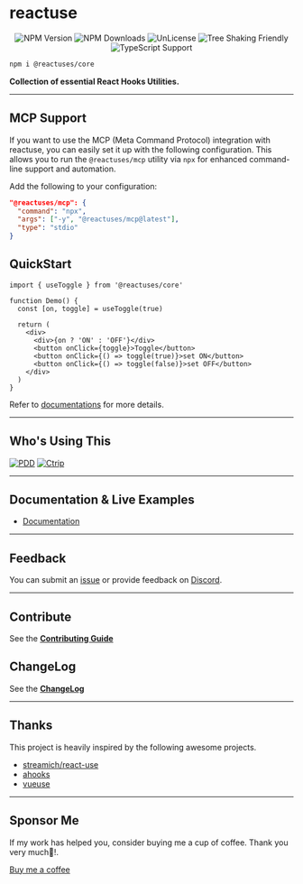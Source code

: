 # reactuse

<p align="center">
  <img alt="NPM Version" src="https://img.shields.io/npm/v/@reactuses/core?style=for-the-badge&labelColor=24292e">
  <img alt="NPM Downloads" src="https://img.shields.io/npm/dm/@reactuses/core?color=50a36f&label=&style=for-the-badge&labelColor=24292e">
  <img alt="UnLicense" src="https://img.shields.io/npm/l/@reactuses/core?style=for-the-badge&labelColor=24292e">
  <img alt="Tree Shaking Friendly" src="https://img.shields.io/badge/Tree%20Shaking-Friendly-brightgreen?style=for-the-badge&labelColor=24292e">
  <img alt="TypeScript Support" src="https://img.shields.io/badge/TypeScript-Support-blue?style=for-the-badge&labelColor=24292e">
</p>

```bash
npm i @reactuses/core
```

**Collection of essential React Hooks Utilities.**

---

## MCP Support

If you want to use the MCP (Meta Command Protocol) integration with reactuse, you can easily set it up with the following configuration. This allows you to run the `@reactuses/mcp` utility via `npx` for enhanced command-line support and automation.

Add the following to your configuration:

```json
"@reactuses/mcp": {
  "command": "npx",
  "args": ["-y", "@reactuses/mcp@latest"],
  "type": "stdio"
}
```

## QuickStart

```tsx harmony
import { useToggle } from '@reactuses/core'

function Demo() {
  const [on, toggle] = useToggle(true)

  return (
    <div>
      <div>{on ? 'ON' : 'OFF'}</div>
      <button onClick={toggle}>Toggle</button>
      <button onClick={() => toggle(true)}>set ON</button>
      <button onClick={() => toggle(false)}>set OFF</button>
    </div>
  )
}
```

Refer to [documentations](https://reactuse.com/) for more details.

---

## Who's Using This

[![PDD](https://img.shields.io/badge/PDD-E_Commerce-orange?style=for-the-badge)](https://www.pinduoduo.com/)
[![Ctrip](https://img.shields.io/badge/Ctrip-Travel-blue?style=for-the-badge)](https://www.ctrip.com/)

---

## Documentation & Live Examples

- [Documentation](https://reactuse.com/)

---

## Feedback

You can submit an [issue](https://github.com/childrentime/reactuse/issues) or provide feedback on [Discord](https://discord.gg/HMsq6cFkKp).

---

## Contribute

See the [**Contributing Guide**](https://github.com/childrentime/reactuse/blob/main/CONTRIBUTING.md)

## ChangeLog

See the [**ChangeLog**](https://github.com/childrentime/reactuse/blob/main/packages/core/changelog.md)

---

## Thanks

This project is heavily inspired by the following awesome projects.

- [streamich/react-use](https://github.com/streamich/react-use)
- [ahooks](https://github.com/alibaba/hooks)
- [vueuse](https://github.com/vueuse/vueuse)

---

## Sponsor Me

If my work has helped you, consider buying me a cup of coffee. Thank you very much🥰!.

[Buy me a coffee](https://www.buymeacoffee.com/lianwenwu)
